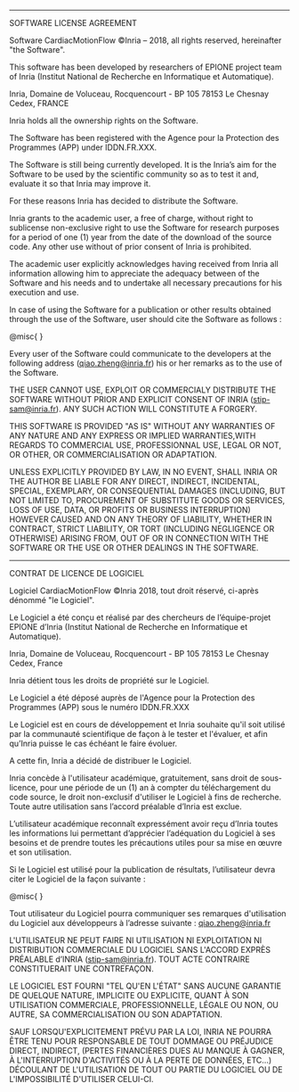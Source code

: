 ***

SOFTWARE LICENSE AGREEMENT


Software CardiacMotionFlow ©Inria – 2018, all rights reserved, hereinafter "the Software".

This software has been developed by researchers of EPIONE project team of Inria (Institut National de Recherche en Informatique et Automatique).

Inria, Domaine de Voluceau, Rocquencourt - BP 105
78153 Le Chesnay Cedex, FRANCE


Inria holds all the ownership rights on the Software.

The Software has been registered with the Agence pour la Protection des Programmes (APP) under IDDN.FR.XXX.

The Software is still being currently developed. It is the Inria’s aim for the Software to be used by the scientific community so as to test it and, evaluate it so that Inria may improve it.

For these reasons Inria has decided to distribute the Software. 

Inria grants to the academic user, a free of charge, without right to sublicense non-exclusive right to use the Software for research purposes for a period of one (1) year from the date of the download of the source code. Any other use without of prior consent of Inria is prohibited.

The academic user explicitly acknowledges having received from Inria all information allowing him to appreciate the adequacy between of the Software and his needs and to undertake all necessary precautions for his execution and use.

In case of using the Software for a publication or other results obtained through the use of the Software, user should cite the Software as follows :

@misc{
}


Every user of the Software could communicate to the developers at the following address (qiao.zheng@inria.fr) his or her remarks as to the use of the Software.

THE USER CANNOT USE, EXPLOIT OR COMMERCIALY DISTRIBUTE THE SOFTWARE WITHOUT PRIOR AND EXPLICIT CONSENT OF INRIA (stip-sam@inria.fr). ANY SUCH ACTION WILL CONSTITUTE A FORGERY.

THIS SOFTWARE IS PROVIDED "AS IS" WITHOUT ANY WARRANTIES OF ANY NATURE AND ANY EXPRESS OR IMPLIED WARRANTIES,WITH REGARDS TO COMMERCIAL USE, PROFESSIONNAL USE, LEGAL OR NOT, OR OTHER, OR COMMERCIALISATION OR ADAPTATION. 

UNLESS EXPLICITLY PROVIDED BY LAW, IN NO EVENT, SHALL INRIA OR THE AUTHOR BE LIABLE FOR ANY DIRECT, INDIRECT, INCIDENTAL, SPECIAL, EXEMPLARY, OR CONSEQUENTIAL DAMAGES (INCLUDING, BUT NOT LIMITED TO, PROCUREMENT OF SUBSTITUTE GOODS OR SERVICES, LOSS OF USE, DATA, OR PROFITS OR BUSINESS INTERRUPTION) HOWEVER CAUSED AND ON ANY THEORY OF LIABILITY, WHETHER IN CONTRACT, STRICT LIABILITY, OR TORT (INCLUDING NEGLIGENCE OR OTHERWISE) ARISING FROM, OUT OF OR IN CONNECTION WITH THE SOFTWARE OR THE USE OR OTHER DEALINGS IN THE SOFTWARE.



***
CONTRAT DE LICENCE DE LOGICIEL

Logiciel CardiacMotionFlow ©Inria 2018, tout droit réservé, ci-après dénommé "le Logiciel".

Le Logiciel a été conçu et réalisé par des chercheurs de l’équipe-projet EPIONE d’Inria (Institut National de Recherche en Informatique et Automatique).

Inria, Domaine de Voluceau, Rocquencourt - BP 105
78153 Le Chesnay Cedex, France

Inria détient tous les droits de propriété sur le Logiciel.

Le Logiciel a été déposé auprès de l'Agence pour la Protection des Programmes (APP) sous le numéro IDDN.FR.XXX 

Le Logiciel est en cours de développement et Inria souhaite qu'il soit utilisé par la communauté scientifique de façon à le tester et l'évaluer, et afin qu’Inria puisse le cas échéant le faire évoluer.

A cette fin, Inria a décidé de distribuer le Logiciel.

Inria concède à l'utilisateur académique, gratuitement, sans droit de sous-licence, pour une période de un (1) an à compter du téléchargement du code source, le droit non-exclusif d'utiliser le Logiciel à fins de recherche. Toute autre utilisation sans l’accord préalable d’Inria est exclue.

L’utilisateur académique reconnaît expressément avoir reçu d’Inria toutes les informations lui permettant d’apprécier l’adéquation du Logiciel à ses besoins et de prendre toutes les précautions utiles pour sa mise en œuvre et son utilisation.

Si le Logiciel est utilisé pour la publication de résultats, l’utilisateur devra citer le Logiciel de la façon suivante : 

@misc{
}


Tout utilisateur du Logiciel pourra communiquer ses remarques d'utilisation du Logiciel aux développeurs à l’adresse suivante : qiao.zheng@inria.fr


L'UTILISATEUR NE PEUT FAIRE NI UTILISATION NI EXPLOITATION NI DISTRIBUTION COMMERCIALE DU LOGICIEL SANS L'ACCORD EXPRÈS PRÉALABLE d’INRIA (stip-sam@inria.fr).
TOUT ACTE CONTRAIRE CONSTITUERAIT UNE CONTREFAÇON.

LE LOGICIEL EST FOURNI "TEL QU'EN L'ÉTAT" SANS AUCUNE GARANTIE DE QUELQUE NATURE, IMPLICITE OU EXPLICITE, QUANT À SON UTILISATION COMMERCIALE, PROFESSIONNELLE, LÉGALE OU NON, OU AUTRE, SA COMMERCIALISATION OU SON ADAPTATION.

SAUF LORSQU'EXPLICITEMENT PRÉVU PAR LA LOI, INRIA NE POURRA ÊTRE TENU POUR RESPONSABLE DE TOUT DOMMAGE OU PRÉJUDICE DIRECT, INDIRECT, (PERTES FINANCIÈRES DUES AU MANQUE À GAGNER, À L'INTERRUPTION D'ACTIVITÉS OU À LA PERTE DE DONNÉES, ETC...) DÉCOULANT DE L'UTILISATION DE TOUT OU PARTIE DU LOGICIEL OU DE L'IMPOSSIBILITÉ D'UTILISER CELUI-CI.
 

